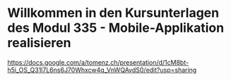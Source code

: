 # Willkommen in den Kursunterlagen des Modul 335 - Mobile-Applikation realisieren




https://docs.google.com/a/tomenz.ch/presentation/d/1cM8bt-h5i_OS_Q31l7L6ns6J70Whxcw4q_VnWQAvdS0/edit?usp=sharing
